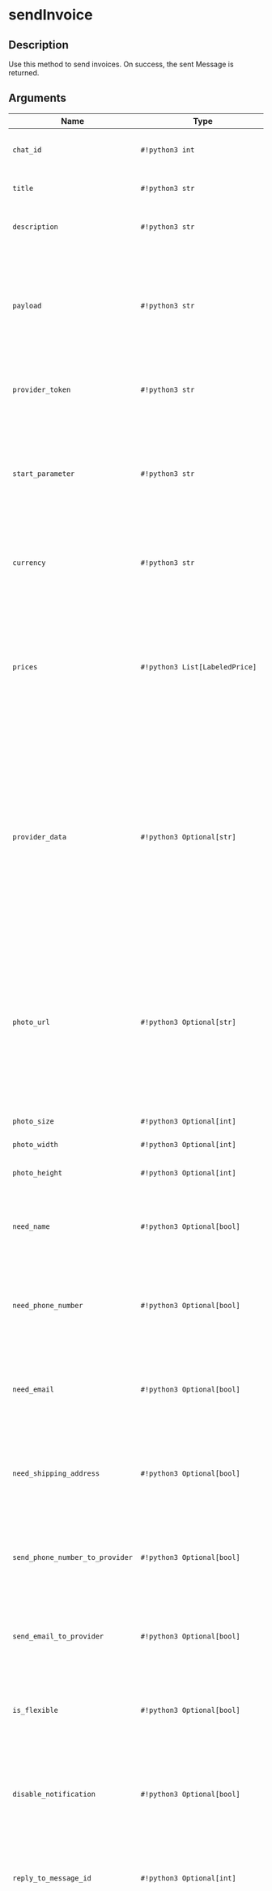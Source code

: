 # sendInvoice

## Description

Use this method to send invoices. On success, the sent Message is returned.


## Arguments

| Name | Type | Description |
| - | - | - |
| `chat_id` | `#!python3 int` | Unique identifier for the target private chat |
| `title` | `#!python3 str` | Product name, 1-32 characters |
| `description` | `#!python3 str` | Product description, 1-255 characters |
| `payload` | `#!python3 str` | Bot-defined invoice payload, 1-128 bytes. This will not be displayed to the user, use for your internal processes. |
| `provider_token` | `#!python3 str` | Payments provider token, obtained via Botfather |
| `start_parameter` | `#!python3 str` | Unique deep-linking parameter that can be used to generate this invoice when used as a start parameter |
| `currency` | `#!python3 str` | Three-letter ISO 4217 currency code, see more on currencies |
| `prices` | `#!python3 List[LabeledPrice]` | Price breakdown, a JSON-serialized list of components (e.g. product price, tax, discount, delivery cost, delivery tax, bonus, etc.) |
| `provider_data` | `#!python3 Optional[str]` | Optional. JSON-encoded data about the invoice, which will be shared with the payment provider. A detailed description of required fields should be provided by the payment provider. |
| `photo_url` | `#!python3 Optional[str]` | Optional. URL of the product photo for the invoice. Can be a photo of the goods or a marketing image for a service. People like it better when they see what they are paying for. |
| `photo_size` | `#!python3 Optional[int]` | Optional. Photo size |
| `photo_width` | `#!python3 Optional[int]` | Optional. Photo width |
| `photo_height` | `#!python3 Optional[int]` | Optional. Photo height |
| `need_name` | `#!python3 Optional[bool]` | Optional. Pass True, if you require the user's full name to complete the order |
| `need_phone_number` | `#!python3 Optional[bool]` | Optional. Pass True, if you require the user's phone number to complete the order |
| `need_email` | `#!python3 Optional[bool]` | Optional. Pass True, if you require the user's email address to complete the order |
| `need_shipping_address` | `#!python3 Optional[bool]` | Optional. Pass True, if you require the user's shipping address to complete the order |
| `send_phone_number_to_provider` | `#!python3 Optional[bool]` | Optional. Pass True, if user's phone number should be sent to provider |
| `send_email_to_provider` | `#!python3 Optional[bool]` | Optional. Pass True, if user's email address should be sent to provider |
| `is_flexible` | `#!python3 Optional[bool]` | Optional. Pass True, if the final price depends on the shipping method |
| `disable_notification` | `#!python3 Optional[bool]` | Optional. Sends the message silently. Users will receive a notification with no sound. |
| `reply_to_message_id` | `#!python3 Optional[int]` | Optional. If the message is a reply, ID of the original message |
| `reply_markup` | `#!python3 Optional[InlineKeyboardMarkup]` | Optional. A JSON-serialized object for an inline keyboard. If empty, one 'Pay total price' button will be shown. If not empty, the first button must be a Pay button. |



## Response

Type: `#!python3 Message`

Description: On success, the sent Message is returned.


## Usage


### As bot method bot

```python3
result: Message = await bot.send_invoice(...)
```

### Method as object

Imports:

- `from aiogram.methods import SendInvoice`
- `from aiogram.api.methods import SendInvoice`
- `from aiogram.api.methods.send_invoice import SendInvoice`

#### In handlers with current bot
```python3
result: Message = await SendInvoice(...)
```

#### With specific bot
```python3
result: Message = await bot(SendInvoice(...))
```
#### As reply into Webhook in handler
```python3
return SendInvoice(...)
```



## Related pages:

- [Official documentation](https://core.telegram.org/bots/api#sendinvoice)
- [aiogram.types.InlineKeyboardMarkup](../types/inline_keyboard_markup.md)
- [aiogram.types.LabeledPrice](../types/labeled_price.md)
- [aiogram.types.Message](../types/message.md)
